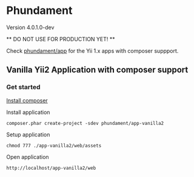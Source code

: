 Phundament
==========

Version 4.0.1.0-dev

** DO NOT USE FOR PRODUCTION YET! **

Check [phundament/app](https://github.com/phundament/app) for the Yii 1.x apps with composer suppport.


Vanilla Yii2 Application with composer support
----------------------------------------------

### Get started

[Install composer](http://getcomposer.org/doc/00-intro.md#installation-nix)

Install application    

    composer.phar create-project -sdev phundament/app-vanilla2 

Setup application

    chmod 777 ./app-vanilla2/web/assets

Open application

    http://localhost/app-vanilla2/web
